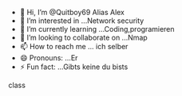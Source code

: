 - 👋 Hi, I’m @Quitboy69 Alias Alex
- 👀 I’m interested in ...Network security
- 🌱 I’m currently learning ...Coding,programieren
- 💞️ I’m looking to collaborate on ...Nmap
- 📫 How to reach me ... ich selber
- 😄 Pronouns: ...Er
- ⚡ Fun fact: ...Gibts keine du bists

<!---
Quitboy69/Quitboy69 is a ✨ special ✨ repository because its `README.md` (this file) appears on your GitHub profile.
You can click the Preview link to take a look at your changes.
---> class

